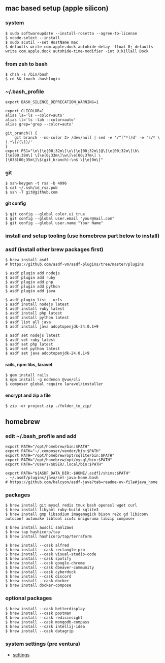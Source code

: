 ## mac based setup (apple silicon)

### system
    $ sudo softwareupdate --install-rosetta --agree-to-license
    $ xcode-select --install
    $ sudo scutil --set HostName mac
    $ defaults write com.apple.dock autohide-delay -float 0; defaults write com.apple.dock autohide-time-modifier -int 0;killall Dock
    
### from zsh to bash
    $ chsh -s /bin/bash
    $ cd && touch .hushlogin

### ~/.bash_profile
    export BASH_SILENCE_DEPRECATION_WARNING=1

    export CLICOLOR=1
    alias ls='ls --color=auto'
    alias ll='ls -lah --color=auto'
    alias grep='grep --color=auto'
    
    git_branch() {
        git branch --no-color 2> /dev/null | sed -e '/^[^*]/d' -e 's/* \(.*\)/(\1)/'
    }
    export PS1="\n\[\e[00;32m\]\u\[\e[00;32m\]@\[\e[00;32m\]\h\[\e[00;38m\] \[\e[0;33m\]\w\[\e[00;37m\] \[\033[00;35m\]\$(git_branch):\n$ \[\e[0m\]"

### git
    $ ssh-keygen -t rsa -b 4096
    $ cat ~/.ssh/id_rsa.pub
    $ ssh -T git@github.com

#### git config
    $ git config --global color.ui true
    $ git config --global user.email "your@mail.com"
    $ git config --global user.name "Your Name"

### install and setup tooling (use homebrew part below to install)

### asdf (install other brew packages first)
    $ brew install asdf
    # https://github.com/asdf-vm/asdf-plugins/tree/master/plugins
    
    $ asdf plugin add nodejs
    $ asdf plugin add ruby
    $ asdf plugin add php
    $ asdf plugin add python
    $ asdf plugin add java
    
    $ asdf plugin list --urls
    $ asdf install nodejs latest
    $ asdf install ruby latest
    $ asdf install php latest
    $ asdf install python latest
    $ asdf list all java
    $ asdf install java adoptopenjdk-24.0.1+9

    $ asdf set nodejs latest
    $ asdf set ruby latest
    $ asdf set php latest
    $ asdf set python latest
    $ asdf set java adoptopenjdk-24.0.1+9

#### rails, npm libs, laravel
    $ gem install rails
    $ npm install -g nodemon @vue/cli    
    $ composer global require laravel/installer
    
#### encrypt and zip a file
    $ zip -er project.zip ./folder_to_zip/

## homebrew

### edit ~/.bash_profile and add
    export PATH="/opt/homebrew/bin:$PATH"
    export PATH="~/.composer/vendor/bin:$PATH"
    export PATH="/opt/homebrew/opt/sqlite/bin:$PATH"
    export PATH="/opt/homebrew/opt/mysql/bin:$PATH" 
    export PATH="/Users/$USER/.local/bin:$PATH"

    export PATH="${ASDF_DATA_DIR:-$HOME/.asdf}/shims:$PATH"
    . ~/.asdf/plugins/java/set-java-home.bash
    # https://github.com/halcyon/asdf-java?tab=readme-ov-file#java_home
    
### packages
    $ brew install git mysql redis tmux bash openssl wget curl 
    $ brew install libyaml ruby-build sqlite3 
    $ brew install gmp libsodium imagemagick bison re2c gd libiconv autoconf automake libtool icu4c oniguruma libzip composer
    
    $ brew install awscli saml2aws
    $ brew tap hashicorp/tap
    $ brew install hashicorp/tap/terraform

    $ brew install --cask alfred
    $ brew install --cask rectangle-pro
    $ brew install --cask visual-studio-code
    $ brew install --cask spotify
    $ brew install --cask google-chrome
    $ brew install --cask dbeaver-community    
    $ brew install --cask cyberduck
    $ brew install --cask discord
    $ brew install --cask docker
    $ brew install docker-compose

### optional packages
    $ brew install --cask betterdisplay
    $ brew install --cask postman
    $ brew install --cask redisinsight
    $ brew install --cask mongodb-compass
    $ brew install --cask intellij-idea
    $ brew install --cask datagrip

### system settings (pre ventura)
* [settings](https://github.com/ek926m/dotfiles/blob/main/settings.md)
